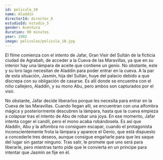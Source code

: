 ```yaml
---
id: pelicula_10
name: Aladdín
directorId: director_6
estudioId: estudio_3
gender: Aventura
duration: 90 minutos 
year: 1992
image: peliculas/pelicula_10.jpg
---
```


El filme comienza con el intento de Jafar, Gran Visir del Sultán de la ficticia ciudad de Agrabah, de acceder a la Cueva de las Maravillas, 
ya que en su interior hay una lámpara de aceite que contiene un genio. No obstante, este y su loro Iago necesitan de Aladdín para poder entrar 
en la cueva. A la par de esta situación, Jasmín, hija del Sultán, huye del palacio debido a que discrepa con su obligación de casarse. 
Es allí donde se encuentra con el niño callejero, Aladdín, y su mono Abu, pero ambos son capturados por el visir.

No obstante, Jafar decide liberarlos porque les necesita para entrar en la Cueva de las Maravillas. Cuando llegan allí, se encuentran con una 
alfombra mágica y posteriormente descubren la lámpara, hasta que la cueva empieza a colapsar tras el intento de Abu de robar una joya. En ese momento, 
Jafar intenta coger el candil, pero el mono acaba robándosela. Es así que Aladdín, Abu y la alfombra no consiguen escapar, cuando el protagonista 
inconscientemente frota la lámpara y aparece el Genio, que está dispuesto a concederle tres deseos, aunque consigue engañarle para que les saque del 
lugar sin gastar ninguno. Tras salir, le promete que uno será para liberarle, pero mientras tanto pide que le convierta en un príncipe para intentar que 
Jasmín se fije en él.